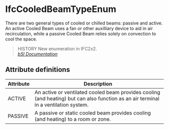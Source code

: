 IfcCooledBeamTypeEnum
=====================
There are two general types of cooled or chilled beams: passive and active. An
active Cooled Beam uses a fan or other auxilliary device to aid in air
recirculation, while a passive Cooled Beam relies solely on convection to cool
the space.  
  
> HISTORY  New enumeration in IFC2x2.  
[ _bSI
Documentation_](https://standards.buildingsmart.org/IFC/DEV/IFC4_2/FINAL/HTML/schema/ifchvacdomain/lexical/ifccooledbeamtypeenum.htm)


Attribute definitions
---------------------
| Attribute   | Description                                                                                                                          |
|-------------|--------------------------------------------------------------------------------------------------------------------------------------|
| ACTIVE      | An active or ventilated cooled beam provides cooling (and heating) but can also function as an air terminal in a ventilation system. |
| PASSIVE     | A passive or static cooled beam provides cooling (and heating) to a room or zone.                                                    |

